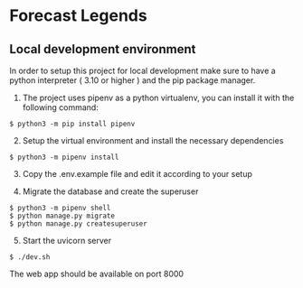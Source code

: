 # Forecast Legends

## Local development environment

In order to setup this project for local development make sure to have a python interpreter ( 3.10 or higher ) and the pip package manager.

1. The project uses pipenv as a python virtualenv, you can install it with the following command:
```
$ python3 -m pip install pipenv
```

2. Setup the virtual environment and install the necessary dependencies
```
$ python3 -m pipenv install
```

3. Copy the .env.example file and edit it according to your setup

4. Migrate the database and create the superuser
```
$ python3 -m pipenv shell
$ python manage.py migrate
$ python manage.py createsuperuser
```

5. Start the uvicorn server
```
$ ./dev.sh
```

The web app should be available on port 8000
